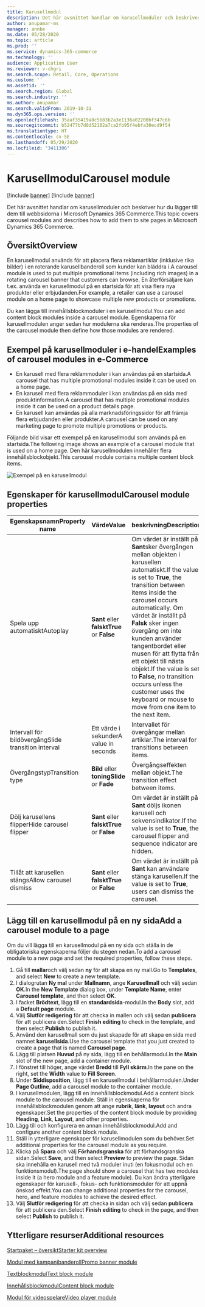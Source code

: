 ```yaml
---
title: Karusellmodul
description: Det här avsnittet handlar om karusellmoduler och beskriver hur du lägger till dem till webbsidorna i Microsoft Dynamics 365 Commerce.
author: anupamar-ms
manager: annbe
ms.date: 05/28/2020
ms.topic: article
ms.prod: ''
ms.service: dynamics-365-commerce
ms.technology: ''
audience: Application User
ms.reviewer: v-chgri
ms.search.scope: Retail, Core, Operations
ms.custom: ''
ms.assetid: ''
ms.search.region: Global
ms.search.industry: ''
ms.author: anupamar
ms.search.validFrom: 2019-10-31
ms.dyn365.ops.version: ''
ms.openlocfilehash: 35aaf35419a8c5b83b2a3e1136a02200bf347c6b
ms.sourcegitcommit: b52477b7d0d52102a7ca2fb95f4ebfa30ecd9f54
ms.translationtype: HT
ms.contentlocale: sv-SE
ms.lasthandoff: 05/29/2020
ms.locfileid: "3411306"
---
```

# <a name="carousel-module"></a><span data-ttu-id="b7c74-103">Karusellmodul</span><span class="sxs-lookup"><span data-stu-id="b7c74-103">Carousel module</span></span>

[!include [banner](includes/preview-banner.md)]
[!include [banner](includes/banner.md)]

<span data-ttu-id="b7c74-104">Det här avsnittet handlar om karusellmoduler och beskriver hur du lägger till dem till webbsidorna i Microsoft Dynamics 365 Commerce.</span><span class="sxs-lookup"><span data-stu-id="b7c74-104">This topic covers carousel modules and describes how to add them to site pages in Microsoft Dynamics 365 Commerce.</span></span>

## <a name="overview"></a><span data-ttu-id="b7c74-105">Översikt</span><span class="sxs-lookup"><span data-stu-id="b7c74-105">Overview</span></span>

<span data-ttu-id="b7c74-106">En karusellmodul används för att placera flera reklamartiklar (inklusive rika bilder) i en roterande karusellbanderoll som kunder kan bläddra i.</span><span class="sxs-lookup"><span data-stu-id="b7c74-106">A carousel module is used to put multiple promotional items (including rich images) in a rotating carousel banner that customers can browse.</span></span> <span data-ttu-id="b7c74-107">En återförsäljare kan t.ex. använda en karusellmodul på en startsida för att visa flera nya produkter eller erbjudanden.</span><span class="sxs-lookup"><span data-stu-id="b7c74-107">For example, a retailer can use a carousel module on a home page to showcase multiple new products or promotions.</span></span>

<span data-ttu-id="b7c74-108">Du kan lägga till innehållsblockmoduler i en karusellmodul.</span><span class="sxs-lookup"><span data-stu-id="b7c74-108">You can add content block modules inside a carousel module.</span></span> <span data-ttu-id="b7c74-109">Egenskaperna för karusellmodulen anger sedan hur modulerna ska renderas.</span><span class="sxs-lookup"><span data-stu-id="b7c74-109">The properties of the carousel module then define how those modules are rendered.</span></span>

## <a name="examples-of-carousel-modules-in-e-commerce"></a><span data-ttu-id="b7c74-110">Exempel på karusellmoduler i e-handel</span><span class="sxs-lookup"><span data-stu-id="b7c74-110">Examples of carousel modules in e-Commerce</span></span>

- <span data-ttu-id="b7c74-111">En karusell med flera reklammoduler i kan användas på en startsida.</span><span class="sxs-lookup"><span data-stu-id="b7c74-111">A carousel that has multiple promotional modules inside it can be used on a home page.</span></span>
- <span data-ttu-id="b7c74-112">En karusell med flera reklammoduler i kan användas på en sida med produktinformation.</span><span class="sxs-lookup"><span data-stu-id="b7c74-112">A carousel that has multiple promotional modules inside it can be used on a product details page.</span></span>
- <span data-ttu-id="b7c74-113">En karusell kan användas på alla marknadsföringssidor för att främja flera erbjudanden eller produkter.</span><span class="sxs-lookup"><span data-stu-id="b7c74-113">A carousel can be used on any marketing page to promote multiple promotions or products.</span></span>

<span data-ttu-id="b7c74-114">Följande bild visar ett exempel på en karusellmodul som används på en startsida.</span><span class="sxs-lookup"><span data-stu-id="b7c74-114">The following image shows an example of a carousel module that is used on a home page.</span></span> <span data-ttu-id="b7c74-115">Den här karusellmodulen innehåller flera innehållsblockobjekt.</span><span class="sxs-lookup"><span data-stu-id="b7c74-115">This carousel module contains multiple content block items.</span></span>

![Exempel på en karusellmodul](./media/Hero.PNG)

## <a name="carousel-module-properties"></a><span data-ttu-id="b7c74-117">Egenskaper för karusellmodul</span><span class="sxs-lookup"><span data-stu-id="b7c74-117">Carousel module properties</span></span>

| <span data-ttu-id="b7c74-118">Egenskapsnamn</span><span class="sxs-lookup"><span data-stu-id="b7c74-118">Property name</span></span>             | <span data-ttu-id="b7c74-119">Värde</span><span class="sxs-lookup"><span data-stu-id="b7c74-119">Value</span></span>                 | <span data-ttu-id="b7c74-120">beskrivning</span><span class="sxs-lookup"><span data-stu-id="b7c74-120">Description</span></span> |
|---------------------------|-----------------------|-------------|
| <span data-ttu-id="b7c74-121">Spela upp automatiskt</span><span class="sxs-lookup"><span data-stu-id="b7c74-121">Autoplay</span></span>                  | <span data-ttu-id="b7c74-122">**Sant** eller **falskt**</span><span class="sxs-lookup"><span data-stu-id="b7c74-122">**True** or **False**</span></span> | <span data-ttu-id="b7c74-123">Om värdet är inställt på **Sant**sker övergången mellan objekten i karusellen automatiskt.</span><span class="sxs-lookup"><span data-stu-id="b7c74-123">If the value is set to **True**, the transition between items inside the carousel occurs automatically.</span></span> <span data-ttu-id="b7c74-124">Om värdet är inställt på **Falsk** sker ingen övergång om inte kunden använder tangentbordet eller musen för att flytta från ett objekt till nästa objekt.</span><span class="sxs-lookup"><span data-stu-id="b7c74-124">If the value is set to **False**, no transition occurs unless the customer uses the keyboard or mouse to move from one item to the next item.</span></span> |
| <span data-ttu-id="b7c74-125">Intervall för bildövergång</span><span class="sxs-lookup"><span data-stu-id="b7c74-125">Slide transition interval</span></span> | <span data-ttu-id="b7c74-126">Ett värde i sekunder</span><span class="sxs-lookup"><span data-stu-id="b7c74-126">A value in seconds</span></span>    | <span data-ttu-id="b7c74-127">Intervallet för övergångar mellan artiklar.</span><span class="sxs-lookup"><span data-stu-id="b7c74-127">The interval for transitions between items.</span></span> |
| <span data-ttu-id="b7c74-128">Övergångstyp</span><span class="sxs-lookup"><span data-stu-id="b7c74-128">Transition type</span></span>           | <span data-ttu-id="b7c74-129">**Bild** eller **toning**</span><span class="sxs-lookup"><span data-stu-id="b7c74-129">**Slide** or **Fade**</span></span> | <span data-ttu-id="b7c74-130">Övergångseffekten mellan objekt.</span><span class="sxs-lookup"><span data-stu-id="b7c74-130">The transition effect between items.</span></span> |
| <span data-ttu-id="b7c74-131">Dölj karusellens flipper</span><span class="sxs-lookup"><span data-stu-id="b7c74-131">Hide carousel flipper</span></span>     | <span data-ttu-id="b7c74-132">**Sant** eller **falskt**</span><span class="sxs-lookup"><span data-stu-id="b7c74-132">**True** or **False**</span></span> | <span data-ttu-id="b7c74-133">Om värdet är inställt på **Sant** döljs ikonen karusell och sekvensindikator.</span><span class="sxs-lookup"><span data-stu-id="b7c74-133">If the value is set to **True**, the carousel flipper and sequence indicator are hidden.</span></span> |
| <span data-ttu-id="b7c74-134">Tillåt att karusellen stängs</span><span class="sxs-lookup"><span data-stu-id="b7c74-134">Allow carousel dismiss</span></span>    | <span data-ttu-id="b7c74-135">**Sant** eller **falskt**</span><span class="sxs-lookup"><span data-stu-id="b7c74-135">**True** or **False**</span></span> | <span data-ttu-id="b7c74-136">Om värdet är inställt på **Sant** kan användare stänga karusellen.</span><span class="sxs-lookup"><span data-stu-id="b7c74-136">If the value is set to **True**, users can dismiss the carousel.</span></span> |

## <a name="add-a-carousel-module-to-a-page"></a><span data-ttu-id="b7c74-137">Lägg till en karusellmodul på en ny sida</span><span class="sxs-lookup"><span data-stu-id="b7c74-137">Add a carousel module to a page</span></span>

<span data-ttu-id="b7c74-138">Om du vill lägga till en karusellmodul på en ny sida och ställa in de obligatoriska egenskaperna följer du stegen nedan.</span><span class="sxs-lookup"><span data-stu-id="b7c74-138">To add a carousel module to a new page and set the required properties, follow these steps.</span></span>

1. <span data-ttu-id="b7c74-139">Gå till **mallar**och välj sedan **ny** för att skapa en ny mall.</span><span class="sxs-lookup"><span data-stu-id="b7c74-139">Go to **Templates**, and select **New** to create a new template.</span></span>
1. <span data-ttu-id="b7c74-140">I dialogrutan **Ny mal** under **Mallnamn**, ange **Karusellmall** och välj sedan **OK**.</span><span class="sxs-lookup"><span data-stu-id="b7c74-140">In the **New Template** dialog box, under **Template Name**, enter **Carousel template**, and then select **OK**.</span></span>
1. <span data-ttu-id="b7c74-141">I facket **Brödtext**, lägg till en **standardsida**-modul.</span><span class="sxs-lookup"><span data-stu-id="b7c74-141">In the **Body** slot, add a **Default page** module.</span></span>
1. <span data-ttu-id="b7c74-142">Välj **Slutför redigering** för att checka in mallen och välj sedan **publicera** för att publicera den.</span><span class="sxs-lookup"><span data-stu-id="b7c74-142">Select **Finish editing** to check in the template, and then select **Publish** to publish it.</span></span>  
1. <span data-ttu-id="b7c74-143">Använd den karusellmall som du just skapade för att skapa en sida med namnet **karusellsida**.</span><span class="sxs-lookup"><span data-stu-id="b7c74-143">Use the carousel template that you just created to create a page that is named **Carousel page**.</span></span>
1. <span data-ttu-id="b7c74-144">Lägg till platsen **Huvud** på ny sida, lägg till en behållarmodul.</span><span class="sxs-lookup"><span data-stu-id="b7c74-144">In the **Main** slot of the new page, add a container module.</span></span> 
1. <span data-ttu-id="b7c74-145">I fönstret till höger, ange värdet **Bredd** till **Fyll skärm**.</span><span class="sxs-lookup"><span data-stu-id="b7c74-145">In the pane on the right, set the **Width** value to **Fill Screen**.</span></span>
1. <span data-ttu-id="b7c74-146">Under **Siddisposition**, lägg till en karusellmodul i behållarmodulen.</span><span class="sxs-lookup"><span data-stu-id="b7c74-146">Under **Page Outline**, add a carousel module to the container module.</span></span>
1. <span data-ttu-id="b7c74-147">I karusellmodulen, lägg till en innehållsblockmodul.</span><span class="sxs-lookup"><span data-stu-id="b7c74-147">Add a content block module to the carousel module.</span></span> <span data-ttu-id="b7c74-148">Ställ in egenskaperna för innehållsblockmodulen genom att ange **rubrik**, **länk**, **layout** och andra egenskaper.</span><span class="sxs-lookup"><span data-stu-id="b7c74-148">Set the properties of the content block module by providing **Heading**, **Link**, **Layout**, and other properties.</span></span>
1. <span data-ttu-id="b7c74-149">Lägg till och konfigurera en annan innehållsblockmodul.</span><span class="sxs-lookup"><span data-stu-id="b7c74-149">Add and configure another content block module.</span></span>
1. <span data-ttu-id="b7c74-150">Ställ in ytterligare egenskaper för karusellmodulen som du behöver.</span><span class="sxs-lookup"><span data-stu-id="b7c74-150">Set additional properties for the carousel module as you require.</span></span>
1. <span data-ttu-id="b7c74-151">Klicka på **Spara** och välj **Förhandsgranska** för att förhandsgranska sidan.</span><span class="sxs-lookup"><span data-stu-id="b7c74-151">Select **Save**, and then select **Preview** to preview the page.</span></span> <span data-ttu-id="b7c74-152">Sidan ska innehålla en karusell med två moduler inuti (en fokusmodul och en funktionsmodul).</span><span class="sxs-lookup"><span data-stu-id="b7c74-152">The page should show a carousel that has two modules inside it (a hero module and a feature module).</span></span> <span data-ttu-id="b7c74-153">Du kan ändra ytterligare egenskaper för karusell-, fokus- och funktionsmoduler för att uppnå önskad effekt.</span><span class="sxs-lookup"><span data-stu-id="b7c74-153">You can change additional properties for the carousel, hero, and feature modules to achieve the desired effect.</span></span>
1. <span data-ttu-id="b7c74-154">Välj **Slutför redigering** för att checka in sidan och välj sedan **publicera** för att publicera den.</span><span class="sxs-lookup"><span data-stu-id="b7c74-154">Select **Finish editing** to check in the page, and then select **Publish** to publish it.</span></span>

## <a name="additional-resources"></a><span data-ttu-id="b7c74-155">Ytterligare resurser</span><span class="sxs-lookup"><span data-stu-id="b7c74-155">Additional resources</span></span>

[<span data-ttu-id="b7c74-156">Startpaket – översikt</span><span class="sxs-lookup"><span data-stu-id="b7c74-156">Starter kit overview</span></span>](starter-kit-overview.md)

[<span data-ttu-id="b7c74-157">Modul med kampanjbanderoll</span><span class="sxs-lookup"><span data-stu-id="b7c74-157">Promo banner module</span></span>](add-alert.md)

[<span data-ttu-id="b7c74-158">Textblockmodul</span><span class="sxs-lookup"><span data-stu-id="b7c74-158">Text block module</span></span>](add-content-rich-block.md)

[<span data-ttu-id="b7c74-159">Innehållsblockmodul</span><span class="sxs-lookup"><span data-stu-id="b7c74-159">Content block module</span></span>](add-hero-module.md)

[<span data-ttu-id="b7c74-160">Modul för videospelare</span><span class="sxs-lookup"><span data-stu-id="b7c74-160">Video player module</span></span>](add-video-player.md)
